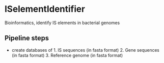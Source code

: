 # ISelementIdentifier
Bioinformatics, identify IS elements in bacterial genomes

## Pipeline steps
* create databases of
        1. IS sequences (in fasta format)
        2. Gene sequences (in fasta format)
        3. Reference genome (in fasta format)

